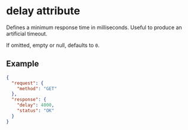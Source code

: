# delay attribute

Defines a minimum response time in milliseconds. Useful to produce an artificial timeout.

If omitted, empty or null, defaults to ```0```.

## Example
```json
{
  "request": {
	"method": "GET"
  },
  "response": {
	"delay": 4000,
	"status": "OK"
  }
}
```